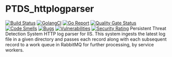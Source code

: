 # PTDS_httplogparser

[![Build Status](https://travis-ci.org/ozfive/PTDS_httplogparser.svg?branch=master)](https://travis-ci.org/ozfive/PTDS_httplogparser)
[![GolangCI](https://golangci.com/badges/github.com/ozfive/PTDS_httplogparser.svg)](https://golangci.com)
[![Go Report](https://goreportcard.com/badge/github.com/ozfive/PTDS_httplogparser)](https://goreportcard.com/badge/github.com/ozfive/PTDS_httplogparser)
[![Quality Gate Status](https://sonarcloud.io/api/project_badges/measure?project=ozfive_PTDS_httplogparser&metric=alert_status)](https://sonarcloud.io/dashboard?id=ozfive_PTDS_httplogparser)
[![Code Smells](https://sonarcloud.io/api/project_badges/measure?project=ozfive_PTDS_httplogparser&metric=code_smells)](https://sonarcloud.io/dashboard?id=ozfive_PTDS_httplogparser)
[![Bugs](https://sonarcloud.io/api/project_badges/measure?project=ozfive_PTDS_httplogparser&metric=bugs)](https://sonarcloud.io/dashboard?id=ozfive_PTDS_httplogparser)
[![Vulnerabilities](https://sonarcloud.io/api/project_badges/measure?project=ozfive_PTDS_httplogparser&metric=vulnerabilities)](https://sonarcloud.io/dashboard?id=ozfive_PTDS_httplogparser)
[![Security Rating](https://sonarcloud.io/api/project_badges/measure?project=ozfive_PTDS_httplogparser&metric=security_rating)](https://sonarcloud.io/dashboard?id=ozfive_PTDS_httplogparser)
Persistent Threat Detection System HTTP log parser for IIS. This system ingests the latest log file in a given directory and passes each record along with each subsequent record to a work queue in RabbitMQ for further processing, by service workers.
